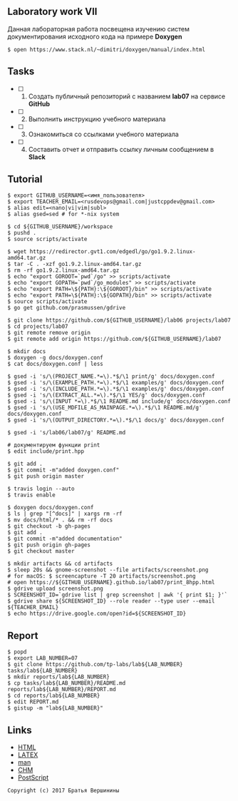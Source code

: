 ## Laboratory work VII

Данная лабораторная работа посвещена изучению систем документирования исходного кода на примере **Doxygen**

```ShellSession
$ open https://www.stack.nl/~dimitri/doxygen/manual/index.html
```

## Tasks

- [ ] 1. Создать публичный репозиторий с названием **lab07** на сервисе **GitHub**
- [ ] 2. Выполнить инструкцию учебного материала
- [ ] 3. Ознакомиться со ссылками учебного материала
- [ ] 4. Составить отчет и отправить ссылку личным сообщением в **Slack**

## Tutorial

```ShellSession
$ export GITHUB_USERNAME=<имя_пользователя>
$ export TEACHER_EMAIL=<rusdevops@gmail.com|justcppdev@gmail.com>
$ alias edit=<nano|vi|vim|subl>
$ alias gsed=sed # for *-nix system
```

```ShellSession
$ cd ${GITHUB_USERNAME}/workspace
$ pushd .
$ source scripts/activate
```

```ShellSession
$ wget https://redirector.gvt1.com/edgedl/go/go1.9.2.linux-amd64.tar.gz
$ tar -C . -xzf go1.9.2.linux-amd64.tar.gz
$ rm -rf go1.9.2.linux-amd64.tar.gz
$ echo "export GOROOT=`pwd`/go" >> scripts/activate
$ echo "export GOPATH=`pwd`/go_modules" >> scripts/activate
$ echo "export PATH=\${PATH}:\${GOROOT}/bin" >> scripts/activate
$ echo "export PATH=\${PATH}:\${GOPATH}/bin" >> scripts/activate
$ source scripts/activate
$ go get github.com/prasmussen/gdrive
```

```ShellSession
$ git clone https://github.com/${GITHUB_USERNAME}/lab06 projects/lab07
$ cd projects/lab07
$ git remote remove origin
$ git remote add origin https://github.com/${GITHUB_USERNAME}/lab07
```

```ShellSession
$ mkdir docs
$ doxygen -g docs/doxygen.conf
$ cat docs/doxygen.conf | less
```

```ShellSession
$ gsed -i 's/\(PROJECT_NAME.*=\).*$/\1 print/g' docs/doxygen.conf
$ gsed -i 's/\(EXAMPLE_PATH.*=\).*$/\1 examples/g' docs/doxygen.conf
$ gsed -i 's/\(INCLUDE_PATH.*=\).*$/\1 examples/g' docs/doxygen.conf
$ gsed -i 's/\(EXTRACT_ALL.*=\).*$/\1 YES/g' docs/doxygen.conf
$ gsed -i 's/\(INPUT *=\).*$/\1 README.md include/g' docs/doxygen.conf
$ gsed -i 's/\(USE_MDFILE_AS_MAINPAGE.*=\).*$/\1 README.md/g' docs/doxygen.conf
$ gsed -i 's/\(OUTPUT_DIRECTORY.*=\).*$/\1 docs/g' docs/doxygen.conf
```

```ShellSession
$ gsed -i 's/lab06/lab07/g' README.md
```

```ShellSession
# документируем функции print 
$ edit include/print.hpp
```

```ShellSession
$ git add .
$ git commit -m"added doxygen.conf"
$ git push origin master
```

```ShellSession
$ travis login --auto
$ travis enable
```

```ShellSession
$ doxygen docs/doxygen.conf
$ ls | grep "[^docs]" | xargs rm -rf
$ mv docs/html/* . && rm -rf docs
$ git checkout -b gh-pages
$ git add .
$ git commit -m"added documentation"
$ git push origin gh-pages
$ git checkout master
```

```ShellSession
$ mkdir artifacts && cd artifacts
$ sleep 20s && gnome-screenshot --file artifacts/screenshot.png
# for macOS: $ screencapture -T 20 artifacts/screenshot.png
# open https://${GITHUB_USERNAME}.github.io/lab07/print_8hpp.html
$ gdrive upload screenshot.png
$ SCREENSHOT_ID=`gdrive list | grep screenshot | awk '{ print $1; }'`
$ gdrive share ${SCREENSHOT_ID} --role reader --type user --email ${TEACHER_EMAIL}
$ echo https://drive.google.com/open?id=${SCREENSHOT_ID}
```

## Report

```ShellSession
$ popd
$ export LAB_NUMBER=07
$ git clone https://github.com/tp-labs/lab${LAB_NUMBER} tasks/lab${LAB_NUMBER}
$ mkdir reports/lab${LAB_NUMBER}
$ cp tasks/lab${LAB_NUMBER}/README.md reports/lab${LAB_NUMBER}/REPORT.md
$ cd reports/lab${LAB_NUMBER}
$ edit REPORT.md
$ gistup -m "lab${LAB_NUMBER}"
```

## Links

- [HTML](https://ru.wikipedia.org/wiki/HTML)
- [LAΤΕΧ](https://ru.wikipedia.org/wiki/LaTeX)
- [man](https://ru.wikipedia.org/wiki/Man_(%D0%BA%D0%BE%D0%BC%D0%B0%D0%BD%D0%B4%D0%B0_Unix))
- [CHM](https://ru.wikipedia.org/wiki/HTMLHelp)
- [PostScript](https://ru.wikipedia.org/wiki/PostScript)

```
Copyright (c) 2017 Братья Вершинины
```
